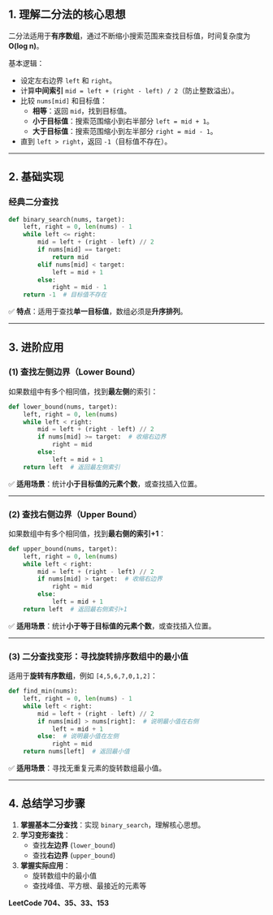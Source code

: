 
## **1. 理解二分法的核心思想**
二分法适用于**有序数组**，通过不断缩小搜索范围来查找目标值，时间复杂度为 **O(log n)**。

基本逻辑：
- 设定左右边界 `left` 和 `right`。
- 计算**中间索引** `mid = left + (right - left) / 2`（防止整数溢出）。
- 比较 `nums[mid]` 和目标值：
  - **相等**：返回 `mid`，找到目标值。
  - **小于目标值**：搜索范围缩小到右半部分 `left = mid + 1`。
  - **大于目标值**：搜索范围缩小到左半部分 `right = mid - 1`。
- 直到 `left > right`，返回 `-1`（目标值不存在）。

---

## **2. 基础实现**
### **经典二分查找**
```python
def binary_search(nums, target):
    left, right = 0, len(nums) - 1
    while left <= right:
        mid = left + (right - left) // 2
        if nums[mid] == target:
            return mid
        elif nums[mid] < target:
            left = mid + 1
        else:
            right = mid - 1
    return -1  # 目标值不存在
```
✅ **特点**：适用于查找**单一目标值**，数组必须是**升序排列**。

---

## **3. 进阶应用**
### **(1) 查找左侧边界（Lower Bound）**
如果数组中有多个相同值，找到**最左侧**的索引：
```python
def lower_bound(nums, target):
    left, right = 0, len(nums)
    while left < right:
        mid = left + (right - left) // 2
        if nums[mid] >= target:  # 收缩右边界
            right = mid
        else:
            left = mid + 1
    return left  # 返回最左侧索引
```
✅ **适用场景**：统计**小于目标值的元素个数**，或查找插入位置。

---

### **(2) 查找右侧边界（Upper Bound）**
如果数组中有多个相同值，找到**最右侧的索引+1**：
```python
def upper_bound(nums, target):
    left, right = 0, len(nums)
    while left < right:
        mid = left + (right - left) // 2
        if nums[mid] > target:  # 收缩右边界
            right = mid
        else:
            left = mid + 1
    return left  # 返回最右侧索引+1
```
✅ **适用场景**：统计**小于等于目标值的元素个数**，或查找插入位置。

---

### **(3) 二分查找变形：寻找旋转排序数组中的最小值**
适用于**旋转有序数组**，例如 `[4,5,6,7,0,1,2]`：
```python
def find_min(nums):
    left, right = 0, len(nums) - 1
    while left < right:
        mid = left + (right - left) // 2
        if nums[mid] > nums[right]:  # 说明最小值在右侧
            left = mid + 1
        else:  # 说明最小值在左侧
            right = mid
    return nums[left]  # 返回最小值
```
✅ **适用场景**：寻找无重复元素的旋转数组最小值。

---

## **4. 总结学习步骤**
1. **掌握基本二分查找**：实现 `binary_search`，理解核心思想。
2. **学习变形查找**：
   - 查找**左边界** (`lower_bound`)
   - 查找**右边界** (`upper_bound`)
3. **掌握实际应用**：
   - 旋转数组中的最小值
   - 查找峰值、平方根、最接近的元素等

 **LeetCode 704、35、33、153** 